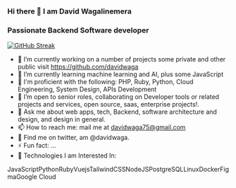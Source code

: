 ### Hi there 👋 I am David Wagalinemera
### Passionate Backend Software developer

[![GitHub Streak](https://github-readme-streak-stats.herokuapp.com?user=davidwaga)](https://git.io/streak-stats)

- 🔭 I’m currently working on a number of projects some private and other public visit https://github.com/davidwaga
- 🌱 I’m currently learning machine learning and AI, plus some JavaScript
- 🧠 I'm proficient with the following: PHP, Ruby, Python, Cloud Engineering, System Design, APIs Development
- 🤝 I’m open to senior roles, collaborating on Developer tools or related projects and services, open source, saas, enterprise projects!.
- 💬 Ask me about web apps, tech, Backend, software architecture and design, and design in general.
- 📫 How to reach me: mail me at davidwaga75@gmail.com
- 📄 Find me on twitter, am @davidwaga.
- ⚡ Fun fact: ...
- 🦄 Technologies I am Interested In:

JavaScriptPythonRubyVuejsTailwindCSSNodeJSPostgreSQLLinuxDockerFigmaGoogle Cloud
